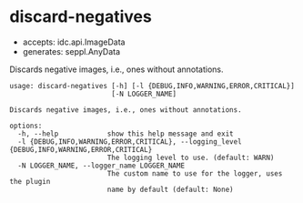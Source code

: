 # discard-negatives

* accepts: idc.api.ImageData
* generates: seppl.AnyData

Discards negative images, i.e., ones without annotations.

```
usage: discard-negatives [-h] [-l {DEBUG,INFO,WARNING,ERROR,CRITICAL}]
                         [-N LOGGER_NAME]

Discards negative images, i.e., ones without annotations.

options:
  -h, --help            show this help message and exit
  -l {DEBUG,INFO,WARNING,ERROR,CRITICAL}, --logging_level {DEBUG,INFO,WARNING,ERROR,CRITICAL}
                        The logging level to use. (default: WARN)
  -N LOGGER_NAME, --logger_name LOGGER_NAME
                        The custom name to use for the logger, uses the plugin
                        name by default (default: None)
```
